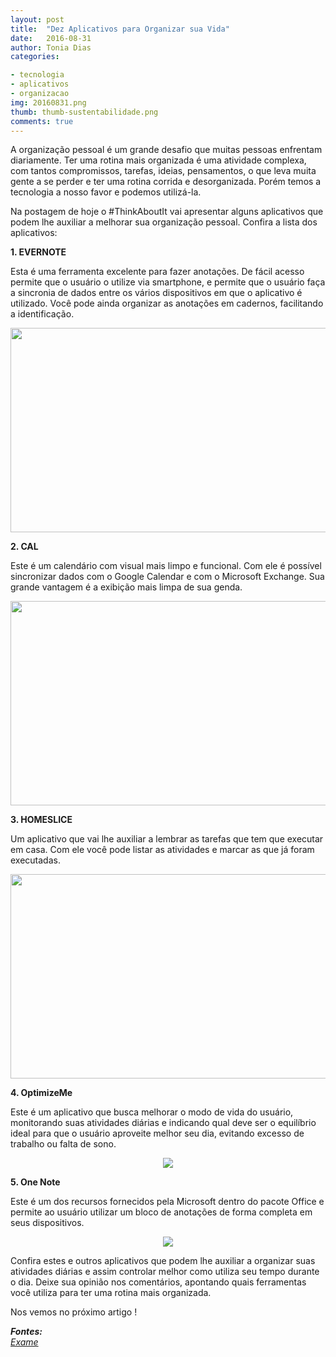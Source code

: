 ```yaml
---
layout: post
title:  "Dez Aplicativos para Organizar sua Vida"
date:   2016-08-31
author: Tonia Dias
categories: 

- tecnologia
- aplicativos
- organizacao
img: 20160831.png
thumb: thumb-sustentabilidade.png
comments: true
---
```


A organização pessoal é um grande desafio que muitas pessoas enfrentam diariamente. Ter uma rotina mais organizada é uma atividade complexa, com tantos compromissos, tarefas, ideias, pensamentos, o que leva muita gente a se perder e ter uma rotina corrida e desorganizada. Porém temos a tecnologia a nosso favor e podemos utilizá-la.<!--more--> 

Na postagem de hoje o #ThinkAboutIt vai apresentar alguns aplicativos que podem lhe auxiliar a melhorar sua organização pessoal. Confira a lista dos aplicativos:

<b>1. EVERNOTE</b>

Esta é uma ferramenta excelente para fazer anotações. De fácil acesso permite que o usuário o utilize via smartphone, e permite que o usuário faça a sincronia de dados entre os vários dispositivos em que o aplicativo é utilizado. Você pode ainda organizar as anotações em cadernos, facilitando a identificação.

<p align="center">
  <img src="http://assets1.exame.abril.com.br/assets/images/2014/3/472942/size_810_16_9_2evernote.jpg" width="602" height="327" />
</p>

<b>2. CAL</b>

Este é um calendário com visual mais limpo e funcional. Com ele é possível sincronizar dados com o Google Calendar e com o Microsoft Exchange. Sua grande vantagem é a exibição mais limpa de sua genda.

<p align="center">
  <img src="http://assets3.exame.abril.com.br/assets/images/2014/3/472944/size_810_16_9_3cal.jpg" width="602" height="327" />
</p>

<b>3. HOMESLICE</b>

Um aplicativo que vai lhe auxiliar a lembrar as tarefas que tem que executar em casa. Com ele você pode listar as atividades e marcar as que já foram executadas.

<p align="center">
  <img src="http://assets0.exame.abril.com.br/assets/images/2014/3/472945/size_810_16_9_4homeslice.jpg" width="602" height="327" />
</p>

<b>4. OptimizeMe</b>

Este é um aplicativo que busca melhorar o modo de vida do usuário, monitorando suas atividades diárias e indicando qual deve ser o equilíbrio ideal para que o usuário aproveite melhor seu dia, evitando excesso de trabalho ou falta de sono.

<p align="center">
  <img src="http://assets1.exame.abril.com.br/assets/images/2014/3/472960/size_810_16_9_6optimize-me.jpg" />
</p>

<b>5. One Note</b>

Este é um dos recursos fornecidos pela Microsoft dentro do pacote Office e permite ao usuário utilizar um bloco de anotações de forma completa em seus dispositivos.

<p align="center">
  <img src="http://assets1.exame.abril.com.br/assets/images/2014/3/472962/size_810_16_9_8onenote.jpg" />
</p>

Confira estes e outros aplicativos que podem lhe auxiliar a organizar suas atividades diárias e assim controlar melhor como utiliza seu tempo durante o dia. Deixe sua opinião nos comentários, apontando quais ferramentas você utiliza para ter uma rotina mais organizada.

Nos vemos no próximo artigo ! 

<i>
	<b>Fontes: </b><br/>
	<a href="http://exame.abril.com.br/tecnologia/noticias/10-apps-para-organizar-a-sua-vida">Exame</a><br/>
</i>